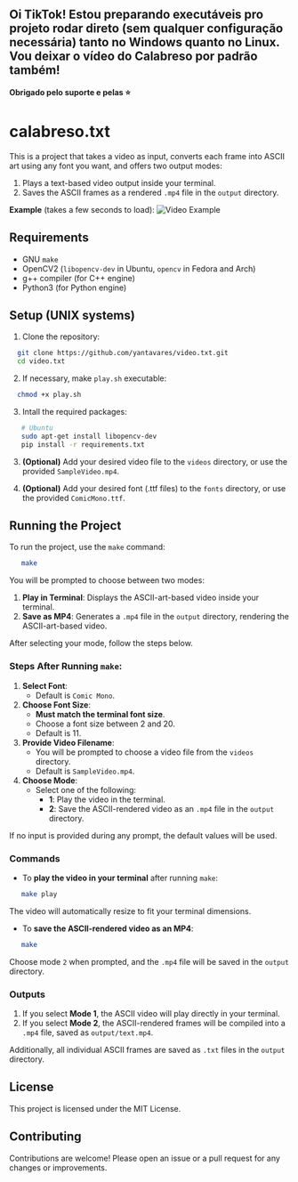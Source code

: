 ## **Oi TikTok! Estou preparando executáveis pro projeto rodar direto (sem qualquer configuração necessária) tanto no Windows quanto no Linux. Vou deixar o vídeo do Calabreso por padrão também!**

**Obrigado pelo suporte e pelas :star:**

# calabreso.txt

This is a project that takes a video as input, converts each frame into ASCII art using any font you want, and offers two output modes:

1. Plays a text-based video output inside your terminal.
2. Saves the ASCII frames as a rendered `.mp4` file in the `output` directory.

**Example** (takes a few seconds to load):
![Video Example](public/sampletxt.gif)

## Requirements

- GNU `make`
- OpenCV2 (`libopencv-dev` in Ubuntu, `opencv` in Fedora and Arch)
- g++ compiler (for C++ engine)
- Python3 (for Python engine)

## Setup (UNIX systems)

1. Clone the repository:

```bash
  git clone https://github.com/yantavares/video.txt.git
  cd video.txt
```

2. If necessary, make `play.sh` executable:

```bash
  chmod +x play.sh
```

3. Intall the required packages:

```bash
   # Ubuntu
   sudo apt-get install libopencv-dev
   pip install -r requirements.txt
```

3. **(Optional)** Add your desired video file to the `videos` directory, or use the provided `SampleVideo.mp4`.

4. **(Optional)** Add your desired font (.ttf files) to the `fonts` directory, or use the provided `ComicMono.ttf`.

## **Running the Project**

To run the project, use the `make` command:

```bash
   make
```

You will be prompted to choose between two modes:

1. **Play in Terminal**: Displays the ASCII-art-based video inside your terminal.
2. **Save as MP4**: Generates a `.mp4` file in the `output` directory, rendering the ASCII-art-based video.

After selecting your mode, follow the steps below.

### Steps After Running `make`:

1. **Select Font**:
   - Default is `Comic Mono`.
2. **Choose Font Size**:
   - **Must match the terminal font size**.
   - Choose a font size between 2 and 20.
   - Default is 11.
3. **Provide Video Filename**:
   - You will be prompted to choose a video file from the `videos` directory.
   - Default is `SampleVideo.mp4`.
4. **Choose Mode**:
   - Select one of the following:
     - **1**: Play the video in the terminal.
     - **2**: Save the ASCII-rendered video as an `.mp4` file in the `output` directory.

If no input is provided during any prompt, the default values will be used.

### Commands

- To **play the video in your terminal** after running `make`:

```bash
   make play
```

The video will automatically resize to fit your terminal dimensions.

- To **save the ASCII-rendered video as an MP4**:

```bash
   make
```

Choose mode `2` when prompted, and the `.mp4` file will be saved in the `output` directory.

### Outputs

1. If you select **Mode 1**, the ASCII video will play directly in your terminal.
2. If you select **Mode 2**, the ASCII-rendered frames will be compiled into a `.mp4` file, saved as `output/text.mp4`.

Additionally, all individual ASCII frames are saved as `.txt` files in the `output` directory.

## License

This project is licensed under the MIT License.

## Contributing

Contributions are welcome! Please open an issue or a pull request for any changes or improvements.
